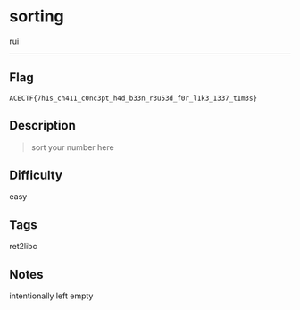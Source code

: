 # sorting

rui

---

## Flag

```
ACECTF{7h1s_ch411_c0nc3pt_h4d_b33n_r3u53d_f0r_l1k3_1337_t1m3s}
```

## Description
> sort your number here

## Difficulty
easy

## Tags
ret2libc

## Notes
intentionally left empty
